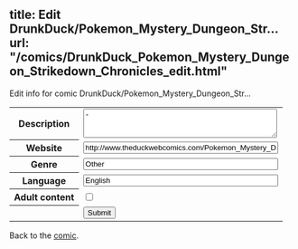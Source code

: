 title: Edit DrunkDuck/Pokemon_Mystery_Dungeon_Str...
url: "/comics/DrunkDuck_Pokemon_Mystery_Dungeon_Strikedown_Chronicles_edit.html"
---
Edit info for comic DrunkDuck/Pokemon_Mystery_Dungeon_Str...

<form name="comic" action="http://gaepostmail.appspot.com/comic/" method="post">
<table class="comicinfo">
<tr>
<th>Description</th><td><textarea name="description" cols="40" rows="3">-</textarea></td>
</tr>
<tr>
<th>Website</th><td><input type="text" name="url" value="http://www.theduckwebcomics.com/Pokemon_Mystery_Dungeon_Strikedown_Chronicles/" size="40"/></td>
</tr>
<tr>
<th>Genre</th><td><input type="text" name="genre" value="Other" size="40"/></td>
</tr>
<tr>
<th>Language</th><td><input type="text" name="language" value="English" size="40"/></td>
</tr>
<tr>
<th>Adult content</th><td><input type="checkbox" name="adult" value="adult" /></td>
</tr>
<tr>
<th></th><td>
<input type="hidden" name="comic" value="DrunkDuck_Pokemon_Mystery_Dungeon_Strikedown_Chronicles" />
<input type="submit" name="submit" value="Submit" />
</td>
</tr>
</table>
</form>

Back to the [comic](DrunkDuck_Pokemon_Mystery_Dungeon_Strikedown_Chronicles.html).
